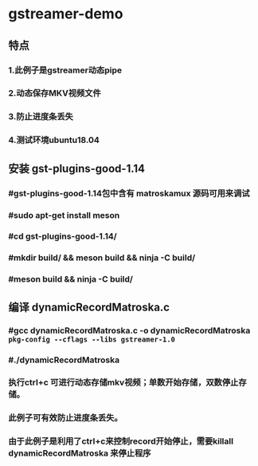 # gstreamer-demo
## 特点
### 1.此例子是gstreamer动态pipe
### 2.动态保存MKV视频文件
### 3.防止进度条丢失
### 4.测试环境ubuntu18.04

## 安装 gst-plugins-good-1.14
### #gst-plugins-good-1.14包中含有 matroskamux 源码可用来调试


### #sudo apt-get install meson
### #cd gst-plugins-good-1.14/
### #mkdir build/ && meson build && ninja -C build/
### #meson build && ninja -C build/


## 编译 dynamicRecordMatroska.c
### #gcc dynamicRecordMatroska.c -o dynamicRecordMatroska  `pkg-config --cflags --libs gstreamer-1.0`
### #./dynamicRecordMatroska
### 执行ctrl+c 可进行动态存储mkv视频；单数开始存储，双数停止存储。
### 此例子可有效防止进度条丢失。
### 由于此例子是利用了ctrl+c来控制record开始停止，需要killall dynamicRecordMatroska 来停止程序